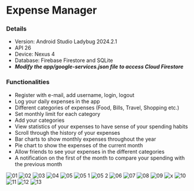 # Expense Manager #

### Details ###
- Version: Android Studio Ladybug 2024.2.1
- API 26
- Device: Nexus 4
- Database: Firebase Firestore and SQLite
- ***Modify the app/google-services.json file to access Cloud Firestore***

### Functionalities ###

- Register with e-mail, add username, login, logout
- Log your daily expenses in the app
- Different categories of expenses (Food, Bills, Travel, Shopping etc.)
- Set monthly limit for each category
- Add your categories
- View statistics of your expenses to have sense of your spending habits
- Scroll through the history of your expenses 
- Bar charts to show monthly expenses throughout the year
- Pie chart to show the expenses of the current month
- Allow friends to see your expenses in the different categories
- A notification on the first of the month to compare your spending with the previous month

![01](https://github.com/user-attachments/assets/de043aa6-1c7f-4cd1-91c6-bbfb06f75dbd)
![02](https://github.com/user-attachments/assets/2362a69d-bab0-4089-9f6f-1058a6e00b16)
![03](https://github.com/user-attachments/assets/451df834-5869-47f3-8353-506b18c84a41)
![04](https://github.com/user-attachments/assets/23b61b30-4788-4a95-925d-9101821e1a56)
![05](https://github.com/user-attachments/assets/1af6e69f-5dc6-445d-b535-51b116f312b9)
![05 1](https://github.com/user-attachments/assets/64786fc3-f252-4c51-9fb5-25572f49eb5f)
![05 2](https://github.com/user-attachments/assets/ead92ce3-9765-4458-b7e6-4b5845d447be)
![06](https://github.com/user-attachments/assets/892c82d2-a5af-41c9-9b98-534c8f5319a1)
![07](https://github.com/user-attachments/assets/e9a321d1-41a5-4be1-ae7f-9d478528cf2a)
![08](https://github.com/user-attachments/assets/fce1fb5c-7ed5-4537-ae50-13f908aaca48)
![09](https://github.com/user-attachments/assets/1f8ca92b-9e5e-41af-a204-d50278f192d6)
![x](https://github.com/user-attachments/assets/3421bc12-92f9-4690-be11-59df62f562ec)
![10](https://github.com/user-attachments/assets/5e9cab22-4833-4966-8398-9aaeb05763a5)
![11](https://github.com/user-attachments/assets/3961903a-49ed-4686-9009-15cc3a664791)
![12](https://github.com/user-attachments/assets/8629e57b-b432-4143-9cc3-6ad37929302b)
![13](https://github.com/user-attachments/assets/ee995d4b-4c60-4208-8e06-af823008c78e)




